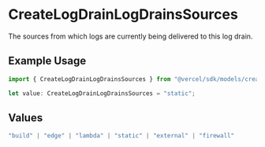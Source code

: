 # CreateLogDrainLogDrainsSources

The sources from which logs are currently being delivered to this log drain.

## Example Usage

```typescript
import { CreateLogDrainLogDrainsSources } from "@vercel/sdk/models/createlogdrainop.js";

let value: CreateLogDrainLogDrainsSources = "static";
```

## Values

```typescript
"build" | "edge" | "lambda" | "static" | "external" | "firewall"
```